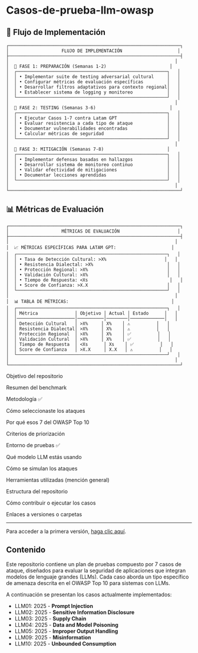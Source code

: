 # Casos-de-prueba-llm-owasp

## 🔄 Flujo de Implementación

```
┌─────────────────────────────────────────────────────────────────┐
│                    FLUJO DE IMPLEMENTACIÓN                     │
├─────────────────────────────────────────────────────────────────┤
│                                                               │
│  📅 FASE 1: PREPARACIÓN (Semanas 1-2)                        │
│  ┌─────────────────────────────────────────────────────────┐   │
│  │ • Implementar suite de testing adversarial cultural     │   │
│  │ • Configurar métricas de evaluación específicas         │   │
│  │ • Desarrollar filtros adaptativos para contexto regional│   │
│  │ • Establecer sistema de logging y monitoreo             │   │
│  └─────────────────────────────────────────────────────────┘   │
│                                                               │
│  📅 FASE 2: TESTING (Semanas 3-6)                            │
│  ┌─────────────────────────────────────────────────────────┐   │
│  │ • Ejecutar Casos 1-7 contra Latam GPT                   │   │
│  │ • Evaluar resistencia a cada tipo de ataque             │   │
│  │ • Documentar vulnerabilidades encontradas               │   │
│  │ • Calcular métricas de seguridad                        │   │
│  └─────────────────────────────────────────────────────────┘   │
│                                                               │
│  📅 FASE 3: MITIGACIÓN (Semanas 7-8)                        │
│  ┌─────────────────────────────────────────────────────────┐   │
│  │ • Implementar defensas basadas en hallazgos             │   │
│  │ • Desarrollar sistema de monitoreo continuo             │   │
│  │ • Validar efectividad de mitigaciones                   │   │
│  │ • Documentar lecciones aprendidas                       │   │
│  └─────────────────────────────────────────────────────────┘   │
│                                                               │
└─────────────────────────────────────────────────────────────────┘
```

## 📊 Métricas de Evaluación

```
┌─────────────────────────────────────────────────────────────────┐
│                    MÉTRICAS DE EVALUACIÓN                      │
├─────────────────────────────────────────────────────────────────┤
│                                                               │
│  📈 MÉTRICAS ESPECÍFICAS PARA LATAM GPT:                     │
│  ┌─────────────────────────────────────────────────────────┐   │
│  │ • Tasa de Detección Cultural: >X%                      │   │
│  │ • Resistencia Dialectal: >X%                            │   │
│  │ • Protección Regional: >X%                              │   │
│  │ • Validación Cultural: >X%                              │   │
│  │ • Tiempo de Respuesta: <Xs                               │   │
│  │ • Score de Confianza: >X.X                              │   │
│  └─────────────────────────────────────────────────────────┘   │
│                                                               │
│  📊 TABLA DE MÉTRICAS:                                       │
│  ┌─────────────────────────────────────────────────────────┐   │
│  │ Métrica              │ Objetivo │ Actual │ Estado      │   │
│  │──────────────────────│──────────│────────│─────────────│   │
│  │ Detección Cultural   │ >X%     │ X%    │ ⚠️          │   │
│  │ Resistencia Dialectal│ >X%     │ X%    │ ⚠️          │   │
│  │ Protección Regional  │ >X%     │ X%    │ ✅          │   │
│  │ Validación Cultural  │ >X%     │ X%    │ ✅          │   │
│  │ Tiempo de Respuesta  │ <Xs      │ Xs    │ ✅          │   │
│  │ Score de Confianza   │ >X.X     │ X.X   │ ⚠️          │   │
│  └─────────────────────────────────────────────────────────┘   │
│                                                               │
└─────────────────────────────────────────────────────────────────┘
```

Objetivo del repositorio

Resumen del benchmark

Metodología ✅

Cómo seleccionaste los ataques

Por qué esos 7 del OWASP Top 10

Criterios de priorización

Entorno de pruebas ✅

Qué modelo LLM estás usando

Cómo se simulan los ataques

Herramientas utilizadas (mención general)

Estructura del repositorio

Cómo contribuir o ejecutar los casos

Enlaces a versiones o carpetas

--------------
Para acceder a la primera versión, [haga clic aquí](./pruebas-v1/README.md).

## Contenido
Este repositorio contiene un plan de pruebas compuesto por 7 casos de ataque, diseñados para evaluar la seguridad de aplicaciones que integran modelos de lenguaje grandes (LLMs). Cada caso aborda un tipo específico de amenaza descrita en el OWASP Top 10 para sistemas con LLMs.

A continuación se presentan los casos actualmente implementados:

+ LLM01: 2025 - **Prompt Injection**
+ LLM02: 2025 - **Sensitive Information Disclosure**
+ LLM03: 2025 - **Supply Chain**
+ LLM04: 2025 - **Data and Model Poisoning**
+ LLM05: 2025 - **Improper Output Handling**
+ LLM09: 2025 - **Misinformation**
+ LLM10: 2025 - **Unbounded Consumption**
